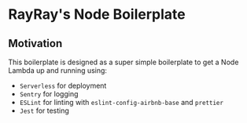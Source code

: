 # RayRay's Node Boilerplate

## Motivation
This boilerplate is designed as a super simple boilerplate to get a Node Lambda up and running using:
- `Serverless` for deployment
- `Sentry` for logging 
- `ESLint` for linting with `eslint-config-airbnb-base` and `prettier`
- `Jest` for testing
